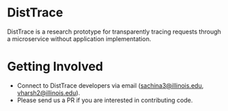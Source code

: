# DistTrace

DistTrace is a research prototype for transparently tracing requests through a microservice without application implementation.

# Getting Involved

- Connect to DistTrace developers via email (sachina3@illinois.edu, vharsh2@illinois.edu).
- Please send us a PR if you are interested in contributing code.

